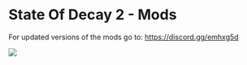 # State Of Decay 2 - Mods
For updated versions of the mods go to: https://discord.gg/emhxg5d

![](https://comicvine1.cbsistatic.com/uploads/original/11111/111114304/5422629-homepagecleaningproductssolutions.jpg)
